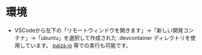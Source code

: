 # 環境
* VSCodeから左下の「リモートウィンドウを開きます」→「新しい開発コンテナ」→「ubuntu」を選択して作成された .devcontainer ディレクトリを使用しています。 [paiza.io](https://paiza.io/ja) 等での実行も可能です。
